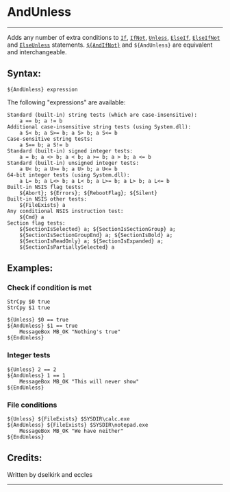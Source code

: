 # AndUnless

---

Adds any number of extra conditions to [`If`][1], [`IfNot`][2], [`Unless`][3], [`ElseIf`][4], [`ElseIfNot`][5] and [`ElseUnless`][6] statements. [`${AndIfNot}`][7] and `${AndUnless}` are equivalent and interchangeable.

## Syntax:

	${AndUnless} expression

The following "expressions" are available:

	Standard (built-in) string tests (which are case-insensitive):
	 	a == b; a != b
	Additional case-insensitive string tests (using System.dll):
	 	a S< b; a S>= b; a S> b; a S<= b
	Case-sensitive string tests:
	 	a S== b; a S!= b
	Standard (built-in) signed integer tests:
	 	a = b; a <> b; a < b; a >= b; a > b; a <= b
	Standard (built-in) unsigned integer tests:
	 	a U< b; a U>= b; a U> b; a U<= b
	64-bit integer tests (using System.dll):
		a L= b; a L<> b; a L< b; a L>= b; a L> b; a L<= b
	Built-in NSIS flag tests:
		${Abort}; ${Errors}; ${RebootFlag}; ${Silent}
	Built-in NSIS other tests:
		${FileExists} a
	Any conditional NSIS instruction test:
		${Cmd} a
	Section flag tests:
		${SectionIsSelected} a; ${SectionIsSectionGroup} a;
		${SectionIsSectionGroupEnd} a; ${SectionIsBold} a;
		${SectionIsReadOnly} a; ${SectionIsExpanded} a;
		${SectionIsPartiallySelected} a

## Examples:

### Check if condition is met

	StrCpy $0 true
	StrCpy $1 true

	${Unless} $0 == true
	${AndUnless} $1 == true
		MessageBox MB_OK "Nothing's true"
	${EndUnless}

### Integer tests

	${Unless} 2 == 2
	${AndUnless} 1 == 1
		MessageBox MB_OK "This will never show"
	${EndUnless}

### File conditions

	${Unless} ${FileExists} $SYSDIR\calc.exe
	${AndUnless} ${FileExists} $SYSDIR\notepad.exe
		MessageBox MB_OK "We have neither"
	${EndUnless}

## Credits:

Written by dselkirk and eccles

---

[1]: If.md
[2]: IfNot.md
[3]: Unless.md
[4]: ElseIf.md
[5]: ElseIfNot.md
[6]: ElseUnless.md
[7]: AndIfNot.md
